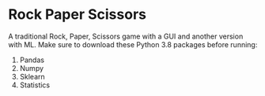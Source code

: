 # Rock Paper Scissors
 
A traditional Rock, Paper, Scissors game with a GUI and another version with ML. Make sure to download these Python 3.8 packages before running:

1. Pandas
2. Numpy
3. Sklearn
4. Statistics

